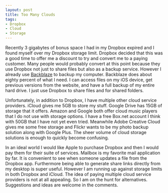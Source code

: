 ```yaml
---
layout: post
title: Too Many Clouds
tags: 
- Dropbox
- Cloud
- Storage
---
```

Recently 3 gigabytes of bonus space I had in my Dropbox expired and I found myself over my Dropbox storage limit. Dropbox decided that this was a good time to offer me a discount to try and convert me to a paying customer. Many people would probably convert at this point because they use Dropbox not just to share files but also as a backup service. However I already use [Backblaze](https://secure.backblaze.com/r/00ctxs) to backup my computer. Backblaze does about eighty percent of what I need. I can access files on my iOS device, get previous versions from the website, and have a full backup of my entire hard drive. I just use Dropbox to share files and for shared folders. 

Unfortunately, in addition to Dropbox, I have multiple other cloud service providers. iCloud gives me 5GB to store my stuff. Google Drive has 15GB of storage that it offers. Amazon and Google both offer cloud music players that I do not use with storage options. I have a free Box.net account I think with 50GB that I have not yet even tried. Meanwhile Adobe Creative Cloud gives me some free storage and Flickr wants to be my photo backup solution along with Google Plus. The sheer volume of cloud storage solutions is enough to quickly become confusing.

In an ideal world I would like Apple to purchase Dropbox and then I would pay them for their suite of services. Mailbox is my favorite mail application by far. It is convenient to see when someone updates a file from the Dropbox app. Furthermore being able to generate share links directly from my desktop is super useful. However I am running up against storage limits in both Dropbox and iCloud. The idea of paying multiple cloud service providers is not at all appealing. So I am on the hunt for alternatives. Suggestions and ideas are welcome in the comments.
